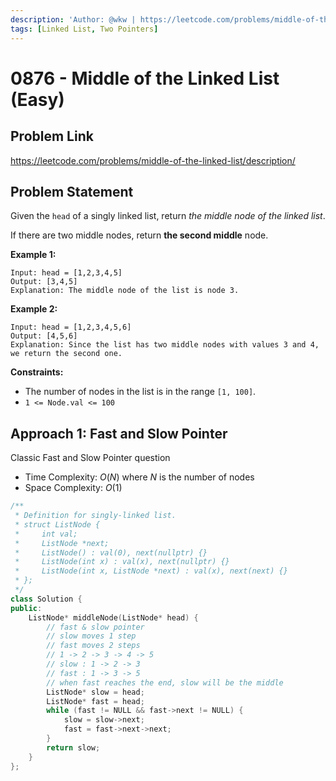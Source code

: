 ```yaml
---
description: 'Author: @wkw | https://leetcode.com/problems/middle-of-the-linked-list/description/'
tags: [Linked List, Two Pointers]
---
```


# 0876 - Middle of the Linked List (Easy)

## Problem Link

https://leetcode.com/problems/middle-of-the-linked-list/description/

## Problem Statement

Given the `head` of a singly linked list, return _the middle node of the linked list_.

If there are two middle nodes, return **the second middle** node.

**Example 1:**

```
Input: head = [1,2,3,4,5]
Output: [3,4,5]
Explanation: The middle node of the list is node 3.
```

**Example 2:**

```
Input: head = [1,2,3,4,5,6]
Output: [4,5,6]
Explanation: Since the list has two middle nodes with values 3 and 4, we return the second one.
```

**Constraints:**

- The number of nodes in the list is in the range `[1, 100]`.
- `1 <= Node.val <= 100`

## Approach 1: Fast and Slow Pointer

Classic Fast and Slow Pointer question

- Time Complexity: $O(N)$ where $N$ is the number of nodes
- Space Complexity: $O(1)$

<Tabs>
<TabItem value="cpp" label="C++">
<SolutionAuthor name="@wkw"/>

```cpp
/**
 * Definition for singly-linked list.
 * struct ListNode {
 *     int val;
 *     ListNode *next;
 *     ListNode() : val(0), next(nullptr) {}
 *     ListNode(int x) : val(x), next(nullptr) {}
 *     ListNode(int x, ListNode *next) : val(x), next(next) {}
 * };
 */
class Solution {
public:
    ListNode* middleNode(ListNode* head) {
        // fast & slow pointer
        // slow moves 1 step
        // fast moves 2 steps
        // 1 -> 2 -> 3 -> 4 -> 5
        // slow : 1 -> 2 -> 3
        // fast : 1 -> 3 -> 5
        // when fast reaches the end, slow will be the middle
        ListNode* slow = head;
        ListNode* fast = head;
        while (fast != NULL && fast->next != NULL) {
            slow = slow->next;
            fast = fast->next->next;
        }
        return slow;
    }
};
```

</TabItem>
</Tabs>
